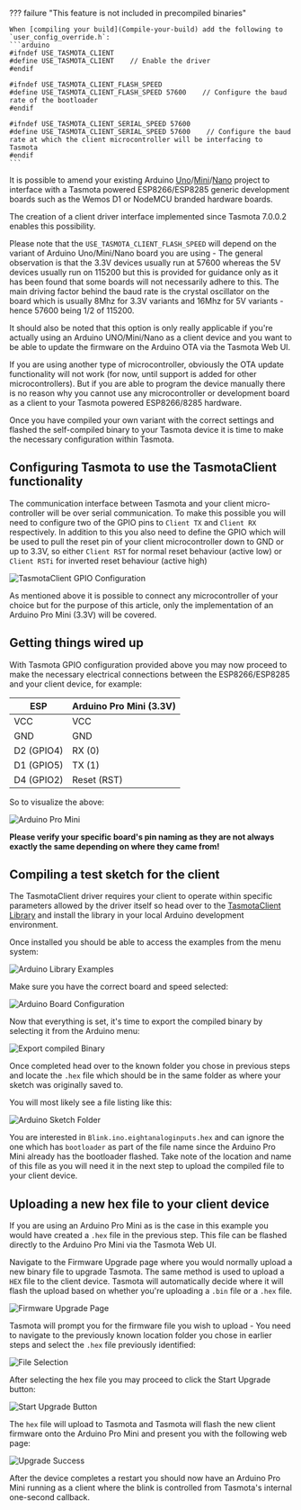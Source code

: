 ??? failure "This feature is not included in precompiled binaries"  

    When [compiling your build](Compile-your-build) add the following to `user_config_override.h`:
    ```arduino
    #ifndef USE_TASMOTA_CLIENT
    #define USE_TASMOTA_CLIENT    // Enable the driver
    #endif

    #ifndef USE_TASMOTA_CLIENT_FLASH_SPEED
    #define USE_TASMOTA_CLIENT_FLASH_SPEED 57600    // Configure the baud rate of the bootloader
    #endif

    #ifndef USE_TASMOTA_CLIENT_SERIAL_SPEED 57600  
    #define USE_TASMOTA_CLIENT_SERIAL_SPEED 57600    // Configure the baud rate at which the client microcontroller will be interfacing to Tasmota
    #endif
    ```

It is possible to amend your existing Arduino [Uno](https://store.arduino.cc/usa/arduino-uno-rev3)/[Mini](https://store.arduino.cc/usa/arduino-mini-05)/[Nano](https://store.arduino.cc/usa/arduino-nano) project to interface with a Tasmota powered ESP8266/ESP8285 generic development boards such as the Wemos D1 or NodeMCU branded hardware boards.

The creation of a client driver interface implemented since Tasmota 7.0.0.2 enables this possibility.

Please note that the `USE_TASMOTA_CLIENT_FLASH_SPEED` will depend on the variant of Arduino Uno/Mini/Nano board you are using - The general observation is that the 3.3V devices usually run at 57600 whereas the 5V devices usually run on 115200 but this is provided for guidance only as it has been found that some boards will not necessarily adhere to this. The main driving factor behind the baud rate is the crystal oscillator on the board which is usually 8Mhz for 3.3V variants and 16Mhz for 5V variants - hence 57600 being 1/2 of 115200.

It should also be noted that this option is only really applicable if you're actually using an Arduino UNO/Mini/Nano as a client device and you want to be able to update the firmware on the Arduino OTA via the Tasmota Web UI. 

If you are using another type of microcontroller, obviously the OTA update functionality will not work (for now, until support is added for other microcontrollers). But if you are able to program the device manually there is no reason why you cannot use any microcontroller or development board as a client to your Tasmota powered ESP8266/8285 hardware.

Once you have compiled your own variant with the correct settings and flashed the self-compiled binary to your Tasmota device it is time to make the necessary configuration within Tasmota.

## Configuring Tasmota to use the TasmotaClient functionality

The communication interface between Tasmota and your client micro-controller will be over serial communication. To make this possible you will need to configure two of the GPIO pins to `Client TX` and `Client RX` respectively. In addition to this you also need to define the GPIO which will be used to pull the reset pin of your client microcontroller down to GND or up to 3.3V, so either `Client RST` for normal reset behaviour (active low) or `Client RSTi` for inverted reset behaviour (active high)

![TasmotaClient GPIO Configuration](https://user-images.githubusercontent.com/470015/68074208-2a22da80-fda1-11e9-8413-4c4f539da0b5.png)

As mentioned above it is possible to connect any microcontroller of your choice but for the purpose of this article, only the implementation of an Arduino Pro Mini (3.3V) will be covered.

## Getting things wired up

With Tasmota GPIO configuration provided above you may now proceed to make the necessary electrical connections between the ESP8266/ESP8285 and your client device, for example:

| ESP  | Arduino Pro Mini (3.3V) |
|------------|-------------------------|
| VCC        | VCC                     |
| GND        | GND                     |
| D2 (GPIO4) | RX (0)                  |
| D1 (GPIO5) | TX (1)                  |
| D4 (GPIO2) | Reset (RST)             |

So to visualize the above:

![Arduino Pro Mini](https://user-images.githubusercontent.com/470015/68076796-fe641c80-fdc1-11e9-9b0a-20a634bb78bf.png)

**Please verify your specific board's pin naming as they are not always exactly the same depending on where they came from!**

## Compiling a test sketch for the client

The TasmotaClient driver requires your client to operate within specific parameters allowed by the driver itself so head over to the [TasmotaClient Library](https://github.com/andrethomas/TasmotaClient) and install the library in your local Arduino development environment.

Once installed you should be able to access the examples from the menu system:

![Arduino Library Examples](https://user-images.githubusercontent.com/470015/68074566-1aa59080-fda5-11e9-86c1-15d6ae6f673e.png)

Make sure you have the correct board and speed selected:

![Arduino Board Configuration](https://user-images.githubusercontent.com/470015/68074633-d36bcf80-fda5-11e9-8023-633ccba3e017.png)

Now that everything is set, it's time to export the compiled binary by selecting it from the Arduino menu:

![Export compiled Binary](https://user-images.githubusercontent.com/470015/68074653-1a59c500-fda6-11e9-89c2-fbab9f0471ae.png)

Once completed head over to the known folder you chose in previous steps and locate the `.hex` file which should be in the same folder as where your sketch was originally saved to.

You will most likely see a file listing like this:

![Arduino Sketch Folder](https://user-images.githubusercontent.com/470015/68074676-686ec880-fda6-11e9-8923-a890881474dd.png)

You are interested in `Blink.ino.eightanaloginputs.hex` and can ignore the one which has `bootloader` as part of the file name since the Arduino Pro Mini already has the bootloader flashed. Take note of the location and name of this file as you will need it in the next step to upload the compiled file to your client device.

## Uploading a new hex file to your client device

If you are using an Arduino Pro Mini as is the case in this example you would have created a `.hex` file in the previous step. This file can be flashed directly to the Arduino Pro Mini via the Tasmota Web UI.

Navigate to the Firmware Upgrade page where you would normally upload a new binary file to upgrade Tasmota. The same method is used to upload a `HEX` file to the client device. Tasmota will automatically decide where it will flash the upload based on whether you're uploading a `.bin` file or a `.hex` file.

![Firmware Upgrade Page](https://user-images.githubusercontent.com/470015/68074735-1c705380-fda7-11e9-96a3-45b91bbdb5b9.png)

Tasmota will prompt you for the firmware file you wish to upload - You need to navigate to the previously known location folder you chose in earlier steps and select the `.hex` file previously identified:

![File Selection](https://user-images.githubusercontent.com/470015/68074784-b932f100-fda7-11e9-8a10-1b7e67ad3153.png)

After selecting the hex file you may proceed to click the Start Upgrade button:

![Start Upgrade Button](https://user-images.githubusercontent.com/470015/68074796-0b741200-fda8-11e9-9bf1-4f50977c5fe7.png)

The `hex` file will upload to Tasmota and Tasmota will flash the new client firmware onto the Arduino Pro Mini and present you with the following web page:

![Upgrade Success](https://user-images.githubusercontent.com/470015/68074819-80dfe280-fda8-11e9-9652-2587fd2d7e7b.png)

After the device completes a restart you should now have an Arduino Pro Mini running as a client where the blink is controlled from Tasmota's internal one-second callback.
